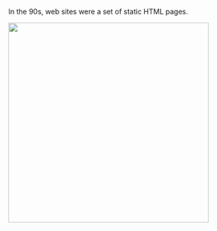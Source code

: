 In the 90s, web sites were a set of static HTML pages. 

<img src="resources/images/architecture/oldapp.jpg" height="400">